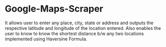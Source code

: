 # Google-Maps-Scraper
It allows user to enter any place, city, state or address and outputs the respective latitude and longitude of the location entered.
Also enables the user to know to know the shortest distance b/w any two locations implemented using Haversine Formula.

